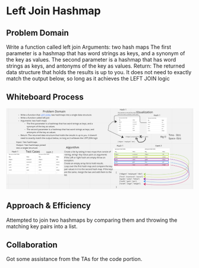 # Left Join Hashmap

## Problem Domain
Write a function called left join
Arguments: two hash maps
The first parameter is a hashmap that has word strings as keys, and a synonym of the key as values.
The second parameter is a hashmap that has word strings as keys, and antonyms of the key as values.
Return: The returned data structure that holds the results is up to you. It does not need to exactly match the output below, so long as it achieves the LEFT JOIN logic

## Whiteboard Process

![Left Join HashMap](./LeftJoinHashMap.png)

## Approach & Efficiency
Attempted to join two hashmaps by comparing them and throwing the matching key pairs into a list.

## Collaboration
Got some assistance from the TAs for the code portion.
